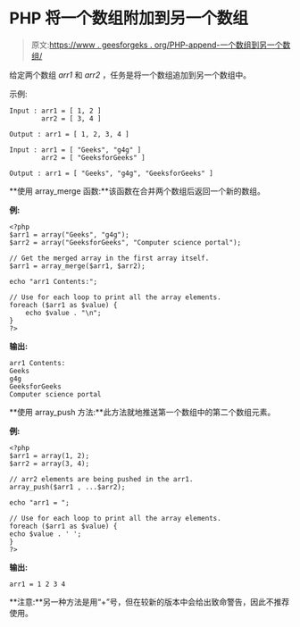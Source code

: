# PHP 将一个数组附加到另一个数组

> 原文:[https://www . geesforgeks . org/PHP-append-一个数组到另一个数组/](https://www.geeksforgeeks.org/php-append-one-array-to-another/)

给定两个数组 *arr1* 和 *arr2* ，任务是将一个数组追加到另一个数组中。

示例:

```
Input : arr1 = [ 1, 2 ]
        arr2 = [ 3, 4 ]

Output : arr1 = [ 1, 2, 3, 4 ]

Input : arr1 = [ "Geeks", "g4g" ]
        arr2 = [ "GeeksforGeeks" ]

Output : arr1 = [ "Geeks", "g4g", "GeeksforGeeks" ]

```

**使用 array_merge 函数:**该函数在合并两个数组后返回一个新的数组。

**例:**

```
<?php
$arr1 = array("Geeks", "g4g");
$arr2 = array("GeeksforGeeks", "Computer science portal");

// Get the merged array in the first array itself.
$arr1 = array_merge($arr1, $arr2); 

echo "arr1 Contents:";

// Use for each loop to print all the array elements.
foreach ($arr1 as $value) {
    echo $value . "\n";
}
?>
```

**输出:**

```
arr1 Contents:
Geeks
g4g
GeeksforGeeks
Computer science portal
```

**使用 array_push 方法:**此方法就地推送第一个数组中的第二个数组元素。

**例:**

```
<?php
$arr1 = array(1, 2);
$arr2 = array(3, 4);

// arr2 elements are being pushed in the arr1.
array_push($arr1 , ...$arr2); 

echo "arr1 = ";

// Use for each loop to print all the array elements.
foreach ($arr1 as $value) {
echo $value . ' ';
}
?>
```

**输出:**

```
arr1 = 1 2 3 4
```

**注意:**另一种方法是用“+”号，但在较新的版本中会给出致命警告，因此不推荐使用。